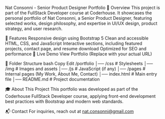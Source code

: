Nat Consonni - Senior Product Designer Portfolio
📌 Overview
This project is part of the FullStack Developer course at Coderhouse. It showcases the personal portfolio of Nat Consonni, a Senior Product Designer, featuring selected works, design philosophy, and expertise in UI/UX design, product strategy, and user research.

🚀 Features
Responsive design using Bootstrap 5
Clean and accessible HTML, CSS, and JavaScript
Interactive sections, including featured projects, contact page, and resume download
Optimized for SEO and performance
🔗 Live Demo
View Portfolio (Replace with your actual URL)

📂 Folder Structure
bash
Copy
Edit
/portfolio
│── /css           # Stylesheets
│── /img           # Images and assets
│── /js            # JavaScript (if any)
│── /pages         # Internal pages (My Work, About Me, Contact)
│── index.html     # Main entry file
│── README.md      # Project documentation

🎓 About This Project
This portfolio was developed as part of the Coderhouse FullStack Developer course, applying front-end development best practices with Bootstrap and modern web standards.

📬 Contact
For inquiries, reach out at nat.consonni@gmail.com
